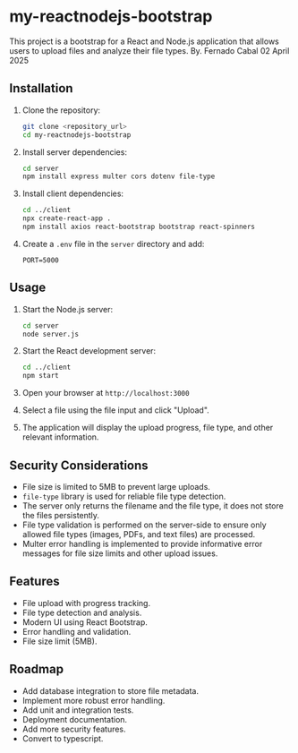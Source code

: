 # my-reactnodejs-bootstrap

This project is a bootstrap for a React and Node.js application that allows users to upload files and analyze their file types.
By. Fernado Cabal  02 April 2025

## Installation

1.  Clone the repository:

    ```bash
    git clone <repository_url>
    cd my-reactnodejs-bootstrap
    ```

2.  Install server dependencies:

    ```bash
    cd server
    npm install express multer cors dotenv file-type
    ```

3.  Install client dependencies:

    ```bash
    cd ../client
    npx create-react-app .
    npm install axios react-bootstrap bootstrap react-spinners
    ```

4.  Create a `.env` file in the `server` directory and add:

    ```
    PORT=5000
    ```

## Usage

1.  Start the Node.js server:

    ```bash
    cd server
    node server.js
    ```

2.  Start the React development server:

    ```bash
    cd ../client
    npm start
    ```

3.  Open your browser at `http://localhost:3000`

4.  Select a file using the file input and click "Upload".

5.  The application will display the upload progress, file type, and other relevant information.

## Security Considerations

* File size is limited to 5MB to prevent large uploads.
* `file-type` library is used for reliable file type detection.
* The server only returns the filename and the file type, it does not store the files persistently.
* File type validation is performed on the server-side to ensure only allowed file types (images, PDFs, and text files) are processed.
* Multer error handling is implemented to provide informative error messages for file size limits and other upload issues.

## Features

* File upload with progress tracking.
* File type detection and analysis.
* Modern UI using React Bootstrap.
* Error handling and validation.
* File size limit (5MB).

## Roadmap

* Add database integration to store file metadata.
* Implement more robust error handling.
* Add unit and integration tests.
* Deployment documentation.
* Add more security features.
* Convert to typescript.
